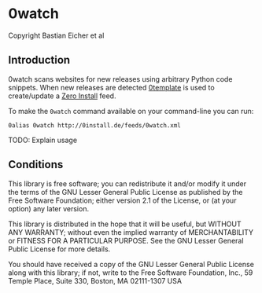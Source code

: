 0watch
======

Copyright Bastian Eicher et al


Introduction
------------

0watch scans websites for new releases using arbitrary Python code snippets.
When new releases are detected [0template](https://github.com/0install/0template) is used to create/update a [Zero Install](http://0install.net/) feed.

To make the `0watch` command available on your command-line you can run:

    0alias 0watch http://0install.de/feeds/0watch.xml

TODO: Explain usage


Conditions
----------

This library is free software; you can redistribute it and/or
modify it under the terms of the GNU Lesser General Public
License as published by the Free Software Foundation; either
version 2.1 of the License, or (at your option) any later version.

This library is distributed in the hope that it will be useful,
but WITHOUT ANY WARRANTY; without even the implied warranty of
MERCHANTABILITY or FITNESS FOR A PARTICULAR PURPOSE.  See the GNU
Lesser General Public License for more details.

You should have received a copy of the GNU Lesser General Public
License along with this library; if not, write to the Free Software
Foundation, Inc., 59 Temple Place, Suite 330, Boston, MA 02111-1307  USA
